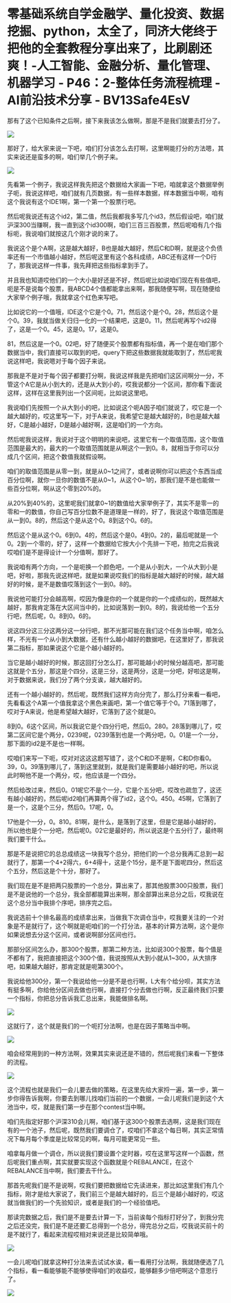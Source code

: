 # 零基础系统自学金融学、量化投资、数据挖掘、python，太全了，同济大佬终于把他的全套教程分享出来了，比刷剧还爽！-人工智能、金融分析、量化管理、机器学习 - P46：2-整体任务流程梳理 - AI前沿技术分享 - BV13Safe4EsV

那有了这个已知条件之后啊，接下来我该怎么做啊，那是不是我们就要去打分了。

![](img/c810c6a9832bbb39c6f23b1581492b88_1.png)

那好了，给大家来说一下吧，咱们打分该怎么去打啊，这里啊能打分的方法嗯，其实来说还是蛮多的啊，咱们举几个例子来。



![](img/c810c6a9832bbb39c6f23b1581492b88_3.png)

先看第一个例子，我说这样我先把这个数据给大家画一下吧，咱就拿这个数据举例子呃，我说这样吧，咱们就有几页数据，有一些样本数据，样本数据当中啊，咱有这个我说有这个IDE1啊，第一个第一个股票行吧。

然后呢我说还有这个id2，第二值，然后我都我多写几个id3，然后假设吧，咱们就沪深300当赚啊，我一直到这个id300啊，咱们三百三百股票，然后呢咱有几个指标呃，我说咱们就按这几个刚才说的来了。

我说这个是个A啊，这是越大越好，B也是越大越好，然后C和D啊，就是这个负债率还有一个市值越小越好，然后呢这里有这个各科成绩，ABC还有这样一个D行了，那我说这样一件事，我先拜把这些指标拿到手了。

并且我也知道哎他们的一个大小是好还是不好，然后呢比如说咱们现在有些值吧，呃是不是说每个股票，我ABCD4个值都能拿出来啊，那我随便写啊，现在随便给大家举个例子哦，我就拿这个红色来写吧。

比如说它的一个值哦，IDE这个它是个0。71，然后这个是个0。28，然后这个是个0。39，我就当做关归归一化的一个结果吧，这是0。11，然后呢再写个id2得了，这是一个0。45，这是0。17，这是0。

81，然后这是一个0。02吧，好了随便买个股票都有指标值，再一个是在咱们那个数据当中，我们直接可以取到的吧，query下把这些数据我就能取到了，然后呢我说这样吧，我说嗯对于每个因子来说。

那我是不是对于每个因子都要打分啊，我说这样我是先把咱们这区间啊分一分，不管这个A它是从小到大的，还是从大到小的，哎我说都分一个区间，那你看下面说这样，这样在这里我列出一个区间呃，比如说这里吧。

我说咱们先按照一个从大到小的吧，比如说这个呃A因子咱们就说了，哎它是一个越大越好的，哎这里写一下，对于A来说，我希望它是越大越好的，B也是越大越好，C是越小越好，D是越小越好啊，这是咱们的一个方向。

然后呢我说这样，我说对于这个明明的来说吧，这里它有一个取值范围，这个取值范围是最大的，最大的一个取值范围就是从啊这个一到0。8，就相当于你可以分成几个区间，把这个数值我就假设啊。

咱们的取值范围是从零一到，就是从0~1之间了，或者说啊你可以把这个东西当成百分位啊，就你一旦你的数值不是从0~1，从这个0~1的，那我们是不是也能做一些百分位啊，啊从这个零到20%的。

从20%到40%的，这里呢我们就拿0~1的数值给大家举例子了，其实不是零一的零和一的数值，你自己写百分位数不是道理是一样的，好了，我说这个取值范围是从一到0。8的，然后这个是从这个0。8到这个0。6的。

然后这个是从这个0。6到0。4的，然后这个是0。4到0。2的，最后呢就是一个0。2到一个零的，好了，这样一个数据给它按大小个先排一下吧，拍完之后我说哎咱们是不是得设计一个分值啊，那好了。

我说咱有两个方向，一个是呃换一个颜色吧，一个是从小到大，一个从大到小是吧，好啦，那我先说这样吧，就是如果说哎我们的指标是越大越好的时候，越大越好的时候，是不是数值哎落到这个一到0。8的。

我说他可能打分会越高啊，哎因为像是你的一个就是你的一个成绩似的，既然越大越好，那我肯定落在大区间当中的，比如说落到一到0。8的，我说给他一个五分行吧，然后呢，0。8到0。6的。

说这四分这三分这两分这一分行吧，那不光那可能在我们这个任务当中啊，咱怎么样，不光有一个从小到大数据，还有什么越小越好的数据吧，在这里好了，那我说第二指标，那如果说这个它是个越小越好的。

当它是越小越好的时候，那这回打分怎么打，那可能越小的时候分越高吧，那可能这就是个五分，那这是个四分，这是三分，这是两分，这是一分吧，好啦这是啊，对于数据来说，我们分了两个分支诶，越大越好的。

还有一个越小越好的，然后呢，既然我们这样方向分完了，那么打分来看一看吧，先看看这个A第一个值我拿这个黑色来画吧，第一个值它等于个0。71落到哪了，哎对于A来说，他是希望越大越好，它落到了这个就是0。

8到0。6这个区间，所以我说它是个四分行吧，然后0。280。28落到哪儿了，哎第二区间它是个两分，0239呢，0239落到也是一个两分吧，0。01是一个一分，那下面的id2是不是也一样啊。

哎咱们来写一下呃，哎对对这这这题写错了，这个C和D不是啊，C和D你看0。39，0。39落到哪儿了，落到这里就到，就是我们是需要越小越好的吧，所以说此时啊他不是一个两分，哎，他应该是一个四分。

然后给改过来，然后0。01呢它不是个一分，它是个五分吧，哎改也疏忽了，这还有越小越好的，然后呢id2咱们再算两个得了id2，这个0。450。45啊，它落到了是一个，这是个三分，然后0。17呢，0。

17他是个一分，0。810。81啊，是什么，是落到了这里，但是它是越小越好的，所以他也是个一分吧，然后呢0。02它是最好的，所以说这是个五分行了，最终啊我们要干什么。

那是不是说把它的总总成绩这一块我写个总分，把他们的一个总分我再汇总到一起就行了，那第一个4+2得六，6+4得十，这是个15分，是不是下面呢四分，然后这个五分，然后这是个十分，那好了。

我们现在是不是把两只股票的一个总分，算出来了，那其他股票300只股票，我们是不是说他的一个总分，我全部都能算出来啊，那全部算出来总分之后，哎我说在这个总分当中我排个序吧，排序完之后。

我说选前十个排名最高的成绩拿出来，当做我下次调仓当中，哎我要关注的一个对象是不是就行了，这个啊就是呃咱们的一个打分法，基本的计算方法啊，这个是你如果说想去分这个区间，或者说啊部分区间也行。

那部分区间怎么办，那300个股票，那第二种方法，比如说300个股票，每个值是不都有了，我把直接把这个300个值，我说按照从大到小就从1~300，从大排序吧，如果越大越好，那肯定就是呃第300个。

我说给他300分，第一个我说给他一分是不是也行啊，L大有个给分呗，其实方法有挺多啊，你给他分区间去做也行啊，直接打个分去做也行啊，反正最终我们只要一个指标，你把总分告诉我汇总出来，我能做排名啊。



![](img/c810c6a9832bbb39c6f23b1581492b88_5.png)

这就行了，这个就是我们的一个呃打分法啊，也是在因子策略当中啊。

![](img/c810c6a9832bbb39c6f23b1581492b88_7.png)

咱会经常用到的一种方法啊，效果其实来说还是不错的，然后呢我们来看一下整体的流程。

![](img/c810c6a9832bbb39c6f23b1581492b88_9.png)

这个流程也就是我们一会儿要去做的策略，在这里先给大家捋一遍，第一步，第一步你得告诉我啊，你要去到哪儿找咱们当前的一个数据，一会儿呢我们是到这个大池当中，哎，就是我们第一步在那个contest当中啊。

咱们先指定好那个沪深310会儿啊，咱们基于这300个股票去选啊，这是我们现在有的一个池子，然后呢，既然我们要调仓了，哎咱们不拿这个每日啊，其实正常情况下每月每个季度是比较常见的啊，每月可能更常见一些。

咱拿每月做一个调仓，所以说我们要设置个定时器，哎在这里写这样一个函数，然后呢我们重点啊，其实就要实现这个函数就是个REBALANCE，在这个REBALANCE当中啊，我们要去干什么。

那首先呢我们是不是说啊，哎我们要把数据给它先读进来，那比如这里我们有几个指标，刚才是给大家说了，我们前三个是越大越好的，后三个是越小越好的，哎这就当做我们的一个先验知识，或者是我们的一个经验值吧。

那读完数据之后，我们是不是要去计算一下，当前诶每个指标打好分了，到我分完之后还没完，我们是不是还要汇总得到一个总分，得完总分之后，哎我说买前十的是不就行了，看起来流程哎相对来说还是比较简单哦。



![](img/c810c6a9832bbb39c6f23b1581492b88_11.png)

一会儿呢咱们就拿这种打分法来去试试水诶，看一看用打分法啊，我就随便选了几个指标，看一看能够能不能够使得咱们的收益哎，能够翻多少倍吧啊这个意思行了。



![](img/c810c6a9832bbb39c6f23b1581492b88_13.png)